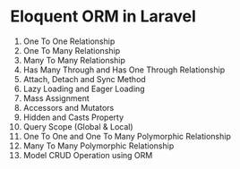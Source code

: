 # Eloquent ORM in Laravel
  1. One To One Relationship
  2. One To Many Relationship
  3. Many To Many Relationship
  4. Has Many Through and Has One Through Relationship
  5. Attach, Detach and Sync Method
  6. Lazy Loading and Eager Loading
  7. Mass Assignment
  8. Accessors and Mutators
  9. Hidden and Casts Property
  10. Query Scope (Global & Local)
  11. One To One and One To Many Polymorphic Relationship
  12. Many To Many Polymorphic Relationship
  13. Model CRUD Operation using ORM
  

